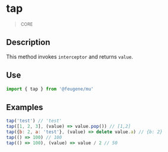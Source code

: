 # tap

> <small>CORE</small>

## Description

This method invokes `interceptor` and returns `value`.

## Use

```js
import { tap } from '@feugene/mu'
```

## Examples

```js
tap('test') // 'test'
tap([1, 2, 3], (value) => value.pop()) // [1,2]
tap({b: 2, a: 'test'}, (value) => delete value.a) // {b: 2}
tap(() => 100) // 100
tap(() => 100), (value) => value / 2 // 50
```
